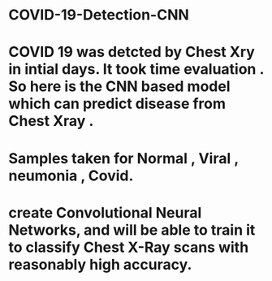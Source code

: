 # COVID-19-Detection-CNN




# COVID 19 was detcted by Chest Xry in intial days. It took time evaluation . So here is the CNN based model which can predict disease  from Chest Xray .
# Samples taken for Normal , Viral , neumonia , Covid.
# create Convolutional Neural Networks, and will be able to train it to classify Chest X-Ray scans with reasonably high accuracy.
